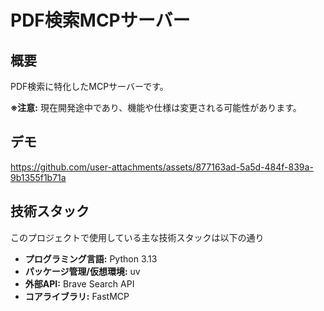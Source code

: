 # PDF検索MCPサーバー

## 概要

PDF検索に特化したMCPサーバーです。

**※注意:** 現在開発途中であり、機能や仕様は変更される可能性があります。

## デモ

https://github.com/user-attachments/assets/877163ad-5a5d-484f-839a-9b1355f1b71a

## 技術スタック

このプロジェクトで使用している主な技術スタックは以下の通り

-   **プログラミング言語:** Python 3.13
-   **パッケージ管理/仮想環境:** uv
-   **外部API:** Brave Search API
-   **コアライブラリ:** FastMCP
